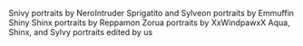 Snivy portraits by NeroIntruder
Sprigatito and Sylveon portraits by Emmuffin
Shiny Shinx portraits by Reppamon
Zorua portraits by XxWindpawxX
Aqua, Shinx, and Sylvy portraits edited by us

